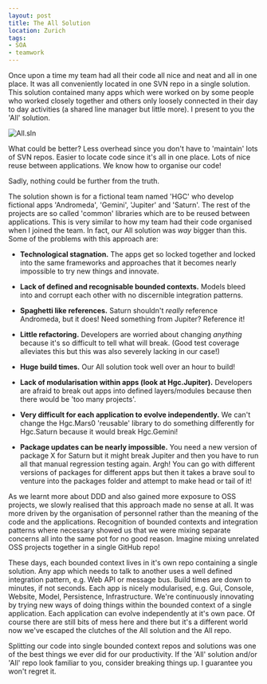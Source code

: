 ```yaml
---
layout: post
title: The All Solution
location: Zurich
tags:
- SOA
- teamwork
---
```

Once upon a time my team had all their code all nice and neat and all in one place. It was all conveniently located in one SVN repo in a single solution. This solution contained many apps which were worked on by some people who worked closely together and others only loosely connected in their day to day activities (a shared line manager but little more). I present to you the 'All' solution.<!--excerpt-->

![All.sln](https://raw.github.com/adamralph/adamralph.github.com/master/img/all-solution.png)

What could be better? Less overhead since you don't have to 'maintain' lots of SVN repos. Easier to locate code since it's all in one place. Lots of nice reuse between applications. We know how to organise our code!

Sadly, nothing could be further from the truth.

The solution shown is for a fictional team named 'HGC' who develop fictional apps 'Andromeda', 'Gemini', 'Jupiter' and 'Saturn'. The rest of the projects are so called 'common' libraries which are to be reused between applications. This is very similar to how my team had their code organised when I joined the team. In fact, our All solution was *way* bigger than this. Some of the problems with this approach are:

- **Technological stagnation.** The apps get so locked together and locked into the same frameworks and approaches that it becomes nearly impossible to try new things and innovate.

- **Lack of defined and recognisable bounded contexts.** Models bleed into and corrupt each other with no discernible integration patterns.

- **Spaghetti like references.** Saturn shouldn't *really* reference Andromeda, but it does! Need something from Jupiter? Reference it!

- **Little refactoring.** Developers are worried about changing *anything* because it's so difficult to tell what will break. (Good test coverage alleviates this but this was also severely lacking in our case!)

- **Huge build times.** Our All solution took well over an hour to build!

- **Lack of modularisation within apps (look at Hgc.Jupiter).** Developers are afraid to break out apps into defined layers/modules because then there would be 'too many projects'.

- **Very difficult for each application to evolve independently.** We can't change the Hgc.Mars0 'reusable' library to do something differently for Hgc.Saturn because it would break Hgc.Gemini!

- **Package updates can be nearly impossible.** You need a new version of package X for Saturn but it might break Jupiter and then you have to run all that manual regression testing again. Argh! You can go with different versions of packages for different apps but then it takes a brave soul to venture into the packages folder and attempt to make head or tail of it!

As we learnt more about DDD and also gained more exposure to OSS projects, we slowly realised that this approach made no sense at all. It was more driven by the organisation of personnel rather than the meaning of the code and the applications. Recognition of bounded contexts and integration patterns where necessary showed us that we were mixing separate concerns all into the same pot for no good reason. Imagine mixing unrelated OSS projects together in a single GitHub repo!

These days, each bounded context lives in it's own repo containing a single solution. Any app which needs to talk to another uses a well defined integration pattern, e.g. Web API or message bus. Build times are down to minutes, if not seconds. Each app is nicely modularised, e.g. Gui, Console, Website, Model, Persistence, Infrastructure. We're continuously innovating by trying new ways of doing things within the bounded context of a single application. Each application can evolve independently at it's own pace. Of course there are still bits of mess here and there but it's a different world now we've escaped the clutches of the All solution and the All repo.

Splitting our code into single bounded context repos and solutions was one of the best things we ever did for our productivity. If the 'All' solution and/or 'All' repo look familiar to you, consider breaking things up. I guarantee you won't regret it.
